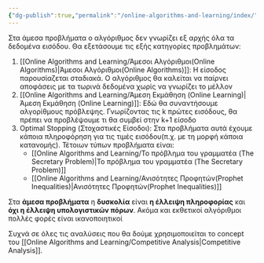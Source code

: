 ```yaml
---
{"dg-publish":true,"permalink":"/online-algorithms-and-learning/index/","title":"Εισαγωγή","created":"2025-03-25T14:58:23.153+02:00","updated":"2025-03-28T12:44:54.613+02:00"}
---
```



Στα άμεσα προβλήματα ο αλγόριθμος δεν γνωρίζει εξ αρχής όλα τα δεδομένα εισόδου. Θα εξετάσουμε τις εξής κατηγορίες προβλημάτων:

1. [[Online Algorithms and Learning/Άμεσοι Αλγόριθμοι(Online Algorithms)\|Άμεσοι Αλγόριθμοι(Online Algorithms)]]: Η είσοδος παρουσίαζεται σταδιακά. Ο αλγόριθμος θα καλείται να παίρνει αποφάσεις με τα τωρινά δεδομένα χωρίς να γνωρίζει το μέλλον
2. [[Online Algorithms and Learning/Άμεση Εκμάθηση (Online Learning)\|Άμεση Εκμάθηση (Online Learning)]]: Εδώ θα συναντήσουμε αλγορίθμους πρόβλεψης. Γνωρίζοντας τις k πρώτες εισόδους, θα πρέπει να προβλέψουμε τι θα συμβεί στην k+1 είσοδο
3. Optimal Stopping (Στοχαστικές Είσοδοι): Στα προβλήματα αυτά έχουμε κάποια πληροφόρηση για τις τιμές εισόδου(π.χ. με τη μορφή κάποια κατανομής). Τέτοιων τύπων προβλήματα είναι:
	-  [[Online Algorithms and Learning/Το πρόβλημα του γραμματέα (The Secretary Problem)\|Το πρόβλημα του γραμματέα (The Secretary Problem)]]
	- [[Online Algorithms and Learning/Ανισότητες Προφητών(Prophet Inequalities)\|Ανισότητες Προφητών(Prophet Inequalities)]]

Στα **άμεσα προβλήματα** η **δυσκολία** είναι **η έλλειψη πληροφορίας** και **όχι η έλλειψη υπολογιστικών πόρων**. Ακόμα και εκθετικοί αλγόριθμοι πολλές φορές είναι ικανοποιητικοί

Συχνά σε όλες τις αναλύσεις που θα δούμε χρησιμοποιείται τo concept του [[Online Algorithms and Learning/Competitive Analysis\|Competitive Analysis]]. 